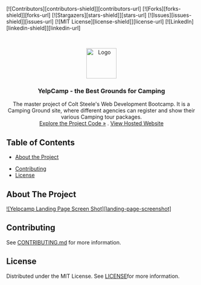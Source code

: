 [![Contributors][contributors-shield]][contributors-url]
[![Forks][forks-shield]][forks-url]
[![Stargazers][stars-shield]][stars-url]
[![Issues][issues-shield]][issues-url]
[![MIT License][license-shield]][license-url]
[![LinkedIn][linkedin-shield]][linkedin-url]

<!-- # YelpCamp - Best Grounds for Camping -->

<br />
<p align="center">
  <a href="https://github.com/rondon1947/YelpCamp">
    <img src="images/camp_logo.png" alt="Logo" width="80" height="80">
  </a>
  <h3 align="center">YelpCamp - the Best Grounds for Camping</h3>
  <p align="center">
    The master project of Colt Steele's Web Development Bootcamp. It is a Camping Ground site, where different agencies can register and show their various Camping tour packages.
    <br />
    <a href="https://github.com/rondon1947/YelpCamp">Explore the Project Code »</a>
    .
    <a href="https://murmuring-wave-18307.herokuapp.com/">View Hosted Website</a>
  </p>
</p>

<!-- TABLE OF CONTENTS -->
## Table of Contents

* [About the Project](#about-the-project)
  <!-- * [Built With](#built-with) -->
<!-- * [Getting Started](#getting-started)
  * [Prerequisites](#prerequisites)
  * [Installation](#installation)
* [Usage](#usage)
* [Roadmap](#roadmap) -->
* [Contributing](#contributing)
* [License](#license)
<!-- * [Contact](#contact)
* [Acknowledgements](#acknowledgements) -->



<!-- ABOUT THE PROJECT -->
## About The Project

[![Yelpcamp Landing Page Screen Shot][landing-page-screenshot]](/images/landing_page.png)

<!-- There are many great README templates available on GitHub, however, I didn't find one that really suit my needs so I created this enhanced one. I want to create a README template so amazing that it'll be the last one you ever need.

Here's why:
* Your time should be focused on creating something amazing. A project that solves a problem and helps others
* You shouldn't be doing the same tasks over and over like creating a README from scratch
* You should element DRY principles to the rest of your life :smile:

Of course, no one template will serve all projects since your needs may be different. So I'll be adding more in the near future. You may also suggest changes by forking this repo and creating a pull request or opening an issue.

A list of commonly used resources that I find helpful are listed in the acknowledgements. -->

<!-- ### Built With
This section should list any major frameworks that you built your project using. Leave any add-ons/plugins for the acknowledgements section. Here are a few examples.
* [Bootstrap](https://getbootstrap.com)
* [JQuery](https://jquery.com)
* [Laravel](https://laravel.com) -->



<!-- GETTING STARTED -->
<!-- ## Getting Started

This is an example of how you may give instructions on setting up your project locally.
To get a local copy up and running follow these simple example steps. -->

<!-- ### Prerequisites

This is an example of how to list things you need to use the software and how to install them. -->
<!-- * npm -->
<!-- ```sh -->
<!-- npm install npm@latest -g
``` -->

<!-- ### Installation

1. Get a free API Key at [https://example.com](https://example.com)
2. Clone the repo -->
<!-- ```sh -->
<!-- git clone https://github.com/your_username_/Project-Name.git -->
<!-- ```
3. Install NPM packages -->
<!-- ```sh -->
<!-- npm install -->
<!-- ```
4. Enter your API in `config.js`
```JS
const API_KEY = 'ENTER YOUR API';
``` -->



<!-- USAGE EXAMPLES -->
<!-- ## Usage

Use this space to show useful examples of how a project can be used. Additional screenshots, code examples and demos work well in this space. You may also link to more resources.

_For more examples, please refer to the [Documentation](https://example.com)_
 -->


<!-- ROADMAP -->
<!-- ## Roadmap

See the [open issues](https://github.com/othneildrew/Best-README-Template/issues) for a list of proposed features (and known issues). -->



<!-- CONTRIBUTING -->
## Contributing

See [CONTRIBUTING.md](https://github.com/rondon1947/YelpCamp/blob/master/CONTRIBUTING.md) for more information.




<!-- LICENSE -->
## License

Distributed under the MIT License. See [LICENSE](https://github.com/rondon1947/YelpCamp/blob/master/LICENSE)<!-- `LICENSE`  -->for more information.



<!-- CONTACT -->
<!-- ## Contact -->
<!-- 
Your Name - [@your_twitter](https://twitter.com/your_username) - email@example.com

Project Link: [https://github.com/your_username/repo_name](https://github.com/your_username/repo_name) -->



<!-- ACKNOWLEDGEMENTS -->
<!-- ## Acknowledgements
* [GitHub Emoji Cheat Sheet](https://www.webpagefx.com/tools/emoji-cheat-sheet)
* [Img Shields](https://shields.io)
* [Choose an Open Source License](https://choosealicense.com)
* [GitHub Pages](https://pages.github.com)
* [Animate.css](https://daneden.github.io/animate.css)
* [Loaders.css](https://connoratherton.com/loaders)
* [Slick Carousel](https://kenwheeler.github.io/slick)
* [Smooth Scroll](https://github.com/cferdinandi/smooth-scroll)
* [Sticky Kit](http://leafo.net/sticky-kit)
* [JVectorMap](http://jvectormap.com)
* [Font Awesome](https://fontawesome.com) -->





<!-- MARKDOWN LINKS & IMAGES -->
<!-- https://www.markdownguide.org/basic-syntax/#reference-style-links -->
<!-- [contributors-shield]: https://img.shields.io/github/contributors/othneildrew/Best-README-Template.svg?style=flat-square
[contributors-url]: https://github.com/othneildrew/Best-README-Template/graphs/contributors
[forks-shield]: https://img.shields.io/github/forks/othneildrew/Best-README-Template.svg?style=flat-square
[forks-url]: https://github.com/othneildrew/Best-README-Template/network/members
[stars-shield]: https://img.shields.io/github/stars/othneildrew/Best-README-Template.svg?style=flat-square
[stars-url]: https://github.com/othneildrew/Best-README-Template/stargazers
[issues-shield]: https://img.shields.io/github/issues/othneildrew/Best-README-Template.svg?style=flat-square
[issues-url]: https://github.com/othneildrew/Best-README-Template/issues
[license-shield]: https://img.shields.io/github/license/othneildrew/Best-README-Template.svg?style=flat-square
[license-url]: https://github.com/othneildrew/Best-README-Template/blob/master/LICENSE.txt
[linkedin-shield]: https://img.shields.io/badge/-LinkedIn-black.svg?style=flat-square&logo=linkedin&colorB=555
[linkedin-url]: https://linkedin.com/in/othneildrew
[product-screenshot]: images/screenshot.png -->
